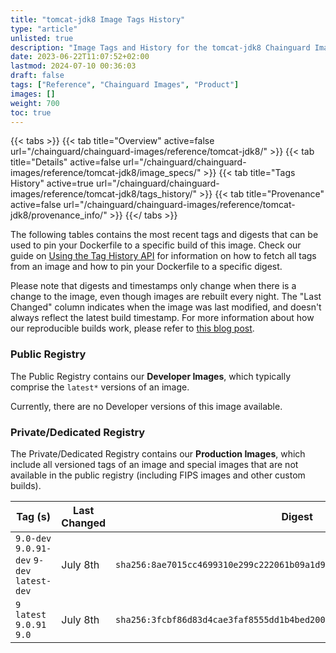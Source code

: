 ```yaml
---
title: "tomcat-jdk8 Image Tags History"
type: "article"
unlisted: true
description: "Image Tags and History for the tomcat-jdk8 Chainguard Image"
date: 2023-06-22T11:07:52+02:00
lastmod: 2024-07-10 00:36:03
draft: false
tags: ["Reference", "Chainguard Images", "Product"]
images: []
weight: 700
toc: true
---
```


{{< tabs >}}
{{< tab title="Overview" active=false url="/chainguard/chainguard-images/reference/tomcat-jdk8/" >}}
{{< tab title="Details" active=false url="/chainguard/chainguard-images/reference/tomcat-jdk8/image_specs/" >}}
{{< tab title="Tags History" active=true url="/chainguard/chainguard-images/reference/tomcat-jdk8/tags_history/" >}}
{{< tab title="Provenance" active=false url="/chainguard/chainguard-images/reference/tomcat-jdk8/provenance_info/" >}}
{{</ tabs >}}

The following tables contains the most recent tags and digests that can be used to pin your Dockerfile to a specific build of this image. Check our guide on [Using the Tag History API](/chainguard/chainguard-images/using-the-tag-history-api/) for information on how to fetch all tags from an image and how to pin your Dockerfile to a specific digest.

Please note that digests and timestamps only change when there is a change to the image, even though images are rebuilt every night. The "Last Changed" column indicates when the image was last modified, and doesn't always reflect the latest build timestamp. For more information about how our reproducible builds work, please refer to [this blog post](https://www.chainguard.dev/unchained/reproducing-chainguards-reproducible-image-builds).

### Public Registry
The Public Registry contains our **Developer Images**, which typically comprise the `latest*` versions of an image.

Currently, there are no Developer versions of this image available.

### Private/Dedicated Registry
The Private/Dedicated Registry contains our **Production Images**, which include all versioned tags of an image and special images that are not available in the public registry (including FIPS images and other custom builds).

| Tag (s)                                      | Last Changed | Digest                                                                    |
|----------------------------------------------|--------------|---------------------------------------------------------------------------|
|  `9.0-dev` `9.0.91-dev` `9-dev` `latest-dev` | July 8th     | `sha256:8ae7015cc4699310e299c222061b09a1d9d472622f70f835a470d13c94beb79d` |
|  `9` `latest` `9.0.91` `9.0`                 | July 8th     | `sha256:3fcbf86d83d4cae3faf8555dd1b4bed2001c1cf2b862330d8ac70cf028fd2089` |

